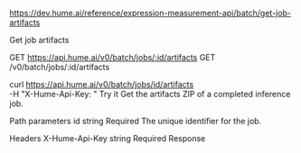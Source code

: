 https://dev.hume.ai/reference/expression-measurement-api/batch/get-job-artifacts


Get job artifacts

GET
https://api.hume.ai/v0/batch/jobs/:id/artifacts
GET
/v0/batch/jobs/:id/artifacts

curl https://api.hume.ai/v0/batch/jobs/id/artifacts \
     -H "X-Hume-Api-Key: <apiKey>"
Try it
Get the artifacts ZIP of a completed inference job.

Path parameters
id
string
Required
The unique identifier for the job.

Headers
X-Hume-Api-Key
string
Required
Response